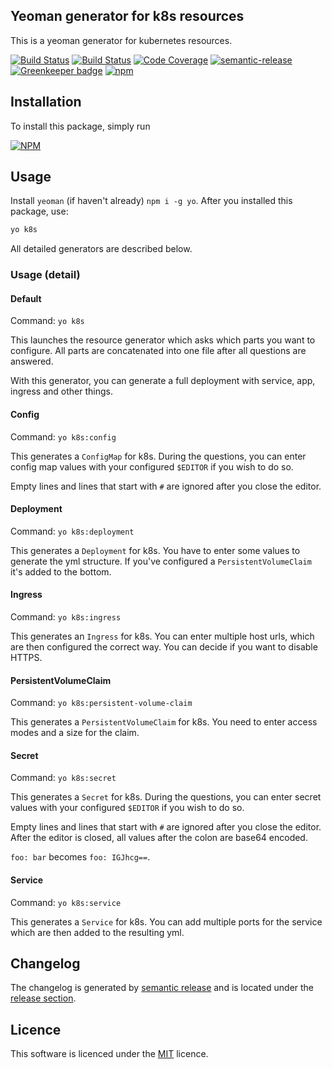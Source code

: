 ## Yeoman generator for k8s resources

This is a yeoman generator for kubernetes resources.

[![Build Status](https://travis-ci.org/smartive/generator-k8s.svg)](https://travis-ci.org/smartive/generator-k8s)
[![Build Status](https://ci.appveyor.com/api/projects/status/x1fducsoh3gyafr6?svg=true)](https://ci.appveyor.com/project/smartive-ci/generator-k8s)
[![Code Coverage](https://codecov.io/gh/smartive/generator-k8s/branch/master/graph/badge.svg)](https://codecov.io/gh/smartive/generator-k8s)
[![semantic-release](https://img.shields.io/badge/%20%20%F0%9F%93%A6%F0%9F%9A%80-semantic--release-e10079.svg)](https://github.com/semantic-release/semantic-release)
[![Greenkeeper badge](https://badges.greenkeeper.io/smartive/generator-k8s.svg)](https://greenkeeper.io/)
[![npm](https://img.shields.io/npm/v/@smartive/generator-k8s.svg?maxAge=3600)](https://www.npmjs.com/package/@smartive/generator-k8s)

## Installation

To install this package, simply run

[![NPM](https://nodei.co/npm/@smartive/generator-k8s.png?downloads=true&stars=true)](https://nodei.co/npm/@smartive/generator-k8s/)

## Usage

Install `yeoman` (if haven't already) `npm i -g yo`.
After you installed this package, use:

```bash
yo k8s
```

All detailed generators are described below.

### Usage (detail)

#### Default
Command: `yo k8s`

This launches the resource generator which asks which parts you want to configure.
All parts are concatenated into one file after all questions are answered.

With this generator, you can generate a full deployment with service, app, ingress and other things.

#### Config
Command: `yo k8s:config`

This generates a `ConfigMap` for k8s. During the questions, you can enter config map values
with your configured `$EDITOR` if you wish to do so.

Empty lines and lines that start with `#` are ignored after you close the editor.

#### Deployment
Command: `yo k8s:deployment`

This generates a `Deployment` for k8s. You have to enter some values to
generate the yml structure. If you've configured a `PersistentVolumeClaim` it's added to the bottom.

#### Ingress
Command: `yo k8s:ingress`

This generates an `Ingress` for k8s. You can enter multiple host urls, which are
then configured the correct way. You can decide if you want to disable HTTPS.

#### PersistentVolumeClaim
Command: `yo k8s:persistent-volume-claim`

This generates a `PersistentVolumeClaim` for k8s. You need to enter access modes and a size for the claim.

#### Secret
Command: `yo k8s:secret`

This generates a `Secret` for k8s. During the questions, you can enter secret values
with your configured `$EDITOR` if you wish to do so.

Empty lines and lines that start with `#` are ignored after you close the editor.
After the editor is closed, all values after the colon are base64 encoded.

`foo: bar` becomes `foo: IGJhcg==`.

#### Service
Command: `yo k8s:service`

This generates a `Service` for k8s. You can add multiple ports for the service which are then
added to the resulting yml.

## Changelog

The changelog is generated by [semantic release](https://github.com/semantic-release/semantic-release) and is located under
the [release section](https://github.com/smartive/generator-k8s/releases).

## Licence

This software is licenced under the [MIT](LICENSE) licence.
